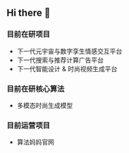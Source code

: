 ## Hi there 👋

### 目前在研项目
* 下一代元宇宙与数字孪生情感交互平台
* 下一代搜索与推荐计算广告平台
* 下一代智能设计 & 时尚视频生成平台

### 目前在研核心算法
* 多模态时尚生成模型

### 目前运营项目
* 算法妈妈官网

<!--

**Here are some ideas to get you started:**

🙋‍♀️ A short introduction - what is your organization all about?
🌈 Contribution guidelines - how can the community get involved?
👩‍💻 Useful resources - where can the community find your docs? Is there anything else the community should know?
🍿 Fun facts - what does your team eat for breakfast?
🧙 Remember, you can do mighty things with the power of [Markdown](https://docs.github.com/github/writing-on-github/getting-started-with-writing-and-formatting-on-github/basic-writing-and-formatting-syntax)
-->
